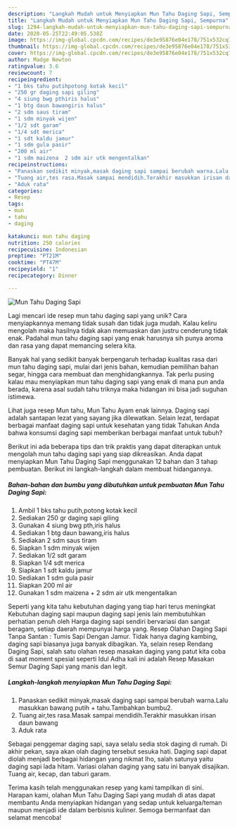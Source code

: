 ```yaml
---
description: "Langkah Mudah untuk Menyiapkan Mun Tahu Daging Sapi, Sempurna"
title: "Langkah Mudah untuk Menyiapkan Mun Tahu Daging Sapi, Sempurna"
slug: 1294-langkah-mudah-untuk-menyiapkan-mun-tahu-daging-sapi-sempurna
date: 2020-05-25T22:49:05.538Z
image: https://img-global.cpcdn.com/recipes/de3e95876e04e178/751x532cq70/mun-tahu-daging-sapi-foto-resep-utama.jpg
thumbnail: https://img-global.cpcdn.com/recipes/de3e95876e04e178/751x532cq70/mun-tahu-daging-sapi-foto-resep-utama.jpg
cover: https://img-global.cpcdn.com/recipes/de3e95876e04e178/751x532cq70/mun-tahu-daging-sapi-foto-resep-utama.jpg
author: Madge Newton
ratingvalue: 3.6
reviewcount: 7
recipeingredient:
- "1 bks tahu putihpotong kotak kecil"
- "250 gr daging sapi giling"
- "4 siung bwg pthiris halus"
- "1 btg daun bawangiris halus"
- "2 sdm saus tiram"
- "1 sdm minyak wijen"
- "1/2 sdt garam"
- "1/4 sdt merica"
- "1 sdt kaldu jamur"
- "1 sdm gula pasir"
- "200 ml air"
- "1 sdm maizena  2 sdm air utk mengentalkan"
recipeinstructions:
- "Panaskan sedikit minyak,masak daging sapi sampai berubah warna.Lalu masukkan bawang putih + tahu.Tambahkan bumbu2."
- "Tuang air,tes rasa.Masak sampai mendidih.Terakhir masukkan irisan daun bawang"
- "Aduk rata"
categories:
- Resep
tags:
- mun
- tahu
- daging

katakunci: mun tahu daging 
nutrition: 250 calories
recipecuisine: Indonesian
preptime: "PT21M"
cooktime: "PT47M"
recipeyield: "1"
recipecategory: Dinner

---
```



![Mun Tahu Daging Sapi](https://img-global.cpcdn.com/recipes/de3e95876e04e178/751x532cq70/mun-tahu-daging-sapi-foto-resep-utama.jpg)

Lagi mencari ide resep mun tahu daging sapi yang unik? Cara menyiapkannya memang tidak susah dan tidak juga mudah. Kalau keliru mengolah maka hasilnya tidak akan memuaskan dan justru cenderung tidak enak. Padahal mun tahu daging sapi yang enak harusnya sih punya aroma dan rasa yang dapat memancing selera kita.

Banyak hal yang sedikit banyak berpengaruh terhadap kualitas rasa dari mun tahu daging sapi, mulai dari jenis bahan, kemudian pemilihan bahan segar, hingga cara membuat dan menghidangkannya. Tak perlu pusing kalau mau menyiapkan mun tahu daging sapi yang enak di mana pun anda berada, karena asal sudah tahu triknya maka hidangan ini bisa jadi suguhan istimewa.

Lihat juga resep Mun tahu, Mun Tahu Ayam enak lainnya. Daging sapi adalah santapan lezat yang sayang jika dilewatkan. Selain lezat, terdapat berbagai manfaat daging sapi untuk kesehatan yang tidak Tahukan Anda bahwa konsumsi daging sapi memberikan berbagai manfaat untuk tubuh?


Berikut ini ada beberapa tips dan trik praktis yang dapat diterapkan untuk mengolah mun tahu daging sapi yang siap dikreasikan. Anda dapat menyiapkan Mun Tahu Daging Sapi menggunakan 12 bahan dan 3 tahap pembuatan. Berikut ini langkah-langkah dalam membuat hidangannya.

<!--inarticleads1-->

##### Bahan-bahan dan bumbu yang dibutuhkan untuk pembuatan Mun Tahu Daging Sapi:

1. Ambil 1 bks tahu putih,potong kotak kecil
1. Sediakan 250 gr daging sapi giling
1. Gunakan 4 siung bwg pth,iris halus
1. Sediakan 1 btg daun bawang,iris halus
1. Sediakan 2 sdm saus tiram
1. Siapkan 1 sdm minyak wijen
1. Sediakan 1/2 sdt garam
1. Siapkan 1/4 sdt merica
1. Siapkan 1 sdt kaldu jamur
1. Sediakan 1 sdm gula pasir
1. Siapkan 200 ml air
1. Gunakan 1 sdm maizena + 2 sdm air utk mengentalkan


Seperti yang kita tahu kebutuhan daging yang tiap hari terus meningkat Kebutuhan daging sapi maupun daging sapi jenis lain membutuhkan perhatian penuh oleh Harga daging sapi sendiri bervariasi dan sangat beragam, setiap daerah mempunyai harga yang. Resep Olahan Daging Sapi Tanpa Santan : Tumis Sapi Dengan Jamur. Tidak hanya daging kambing, daging sapi biasanya juga banyak dibagikan. Ya, selain resep Rendang Daging Sapi, salah satu olahan resep masakan daging yang patut kita coba di saat moment spesial seperti Idul Adha kali ini adalah Resep Masakan Semur Daging Sapi yang manis dan legit. 

<!--inarticleads2-->

##### Langkah-langkah menyiapkan Mun Tahu Daging Sapi:

1. Panaskan sedikit minyak,masak daging sapi sampai berubah warna.Lalu masukkan bawang putih + tahu.Tambahkan bumbu2.
1. Tuang air,tes rasa.Masak sampai mendidih.Terakhir masukkan irisan daun bawang
1. Aduk rata


Sebagai penggemar daging sapi, saya selalu sedia stok daging di rumah. Di akhir pekan, saya akan olah daging tersebut sesuka hati. Daging sapi dapat diolah menjadi berbagai hidangan yang nikmat lho, salah satunya yaitu daging sapi lada hitam. Variasi olahan daging yang satu ini banyak disajikan. Tuang air, kecap, dan taburi garam. 

Terima kasih telah menggunakan resep yang kami tampilkan di sini. Harapan kami, olahan Mun Tahu Daging Sapi yang mudah di atas dapat membantu Anda menyiapkan hidangan yang sedap untuk keluarga/teman maupun menjadi ide dalam berbisnis kuliner. Semoga bermanfaat dan selamat mencoba!
